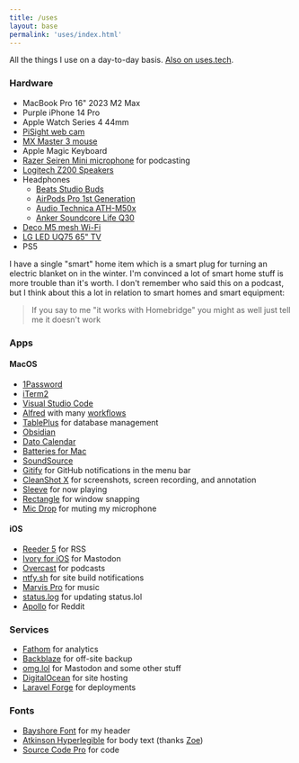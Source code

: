 ```yaml
---
title: /uses
layout: base
permalink: 'uses/index.html'
---
```


All the things I use on a day-to-day basis. [Also on uses.tech](https://uses.tech/).

### Hardware

- MacBook Pro 16" 2023 M2 Max
- Purple iPhone 14 Pro
- Apple Watch Series 4 44mm
- [PiSight web cam](https://rknight.me/building-a-pisight/)
- [MX Master 3 mouse](https://www.logitech.com/en-gb/products/mice/mx-master-3s.910-006559.html)
- Apple Magic Keyboard
- [Razer Seiren Mini microphone](https://www.razer.com/gb-en/streaming-microphones/razer-seiren-mini) for podcasting
- [Logitech Z200 Speakers](https://www.logitech.com/en-gb/products/speakers/z200-multimedia-stereo-speakers.980-000812.html)
- Headphones
    - [Beats Studio Buds](https://www.beatsbydre.com/uk/earbuds/studio-buds)
    - [AirPods Pro 1st Generation](https://support.apple.com/kb/SP811?locale=en_US)
    - [Audio Technica ATH-M50x](https://www.audio-technica.com/en-gb/ath-m50x)
    - [Anker Soundcore Life Q30](https://uk.soundcore.com/products/a3028311)
- [Deco M5 mesh Wi-Fi](https://www.tp-link.com/uk/home-networking/deco/deco-m5/#deco)
- [LG LED UQ75 65" TV](https://www.lg.com/uk/tvs/lg-65uq75006lf)
- PS5

I have a single "smart" home item which is a smart plug for turning an electric blanket on in the winter. I'm convinced a lot of smart home stuff is more trouble than it's worth. I don't remember who said this on a podcast, but I think about this a lot in relation to smart homes and smart equipment:

> If you say to me "it works with Homebridge" you might as well just tell me it doesn't work

### Apps

#### MacOS

- [1Password](https://1password.com)
- [iTerm2](https://iterm2.com/)
- [Visual Studio Code](https://code.visualstudio.com/)
- [Alfred](https://www.alfredapp.com/) with many [workflows](/alfred-workflows)
- [TablePlus](https://tableplus.com/) for database management
- [Obsidian](https://obsidian.md)
- [Dato Calendar](https://sindresorhus.com/dato)
- [Batteries for Mac](https://www.fadel.io/batteries)
- [SoundSource](https://rogueamoeba.com/soundsource/)
- [Gitify](https://www.gitify.io/) for GitHub notifications in the menu bar
- [CleanShot X](https://cleanshot.com) for screenshots, screen recording, and annotation
- [Sleeve](https://replay.software/sleeve) for now playing
- [Rectangle](https://rectangleapp.com/) for window snapping
- [Mic Drop](https://getmicdrop.com/) for muting my microphone

#### iOS

- [Reeder 5](https://reeder.app/) for RSS
- [Ivory for iOS](https://tapbots.com/ivory/) for Mastodon
- [Overcast](https://overcast.fm/) for podcasts
- [ntfy.sh](https://ntfy.sh/) for site build notifications
- [Marvis Pro](https://apps.apple.com/app/marvis-pro/id1447768809) for music
- [status.log](https://apps.apple.com/gb/app/status-log/id6444921793) for updating status.lol
- [Apollo](https://apolloapp.io/) for Reddit

### Services

- [Fathom](https://usefathom.com/ref/IXCLSF) for analytics
- [Backblaze](https://secure.backblaze.com/r/01gkf3) for off-site backup
- [omg.lol](https://home.omg.lol/referred-by/robb) for Mastodon and some other stuff
- [DigitalOcean](https://www.digitalocean.com/?refcode=8e1d8283bd20) for site hosting
- [Laravel Forge](http://forge.laravel.com) for deployments

### Fonts

- [Bayshore Font](https://www.myfonts.com/collections/bayshore-font-set-sail-studios) for my header
- [Atkinson Hyperlegible](https://brailleinstitute.org/freefont) for body text (thanks [Zoe](https://zoeaubert.me))
- [Source Code Pro](https://github.com/adobe-fonts/source-code-pro) for code
